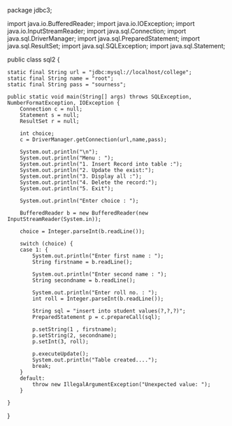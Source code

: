package jdbc3;

import java.io.BufferedReader;
import java.io.IOException;
import java.io.InputStreamReader;
import java.sql.Connection;
import java.sql.DriverManager;
import java.sql.PreparedStatement;
import java.sql.ResultSet;
import java.sql.SQLException;
import java.sql.Statement;

public class sql2 {

	static final String url = "jdbc:mysql://localhost/college";
	static final String name = "root";
	static final String pass = "sourness";
	
	public static void main(String[] args) throws SQLException, NumberFormatException, IOException {
		Connection c = null;
		Statement s = null;
		ResultSet r = null;
		
		int choice;
		c = DriverManager.getConnection(url,name,pass);
		
		System.out.println("\n");
		System.out.println("Menu : ");
		System.out.println("1. Insert Record into table :");
		System.out.println("2. Update the exist:");
		System.out.println("3. Display all :");
		System.out.println("4. Delete the record:");
		System.out.println("5. Exit");
		
		System.out.println("Enter choice : ");
		
		BufferedReader b = new BufferedReader(new InputStreamReader(System.in));
		
		choice = Integer.parseInt(b.readLine());
		
		switch (choice) {
		case 1: {
			System.out.println("Enter first name : ");
			String firstname = b.readLine();
			
			System.out.println("Enter second name : ");
			String secondname = b.readLine();
			
			System.out.println("Enter roll no. : ");
			int roll = Integer.parseInt(b.readLine());
			
			String sql = "insert into student values(?,?,?)";
			PreparedStatement p = c.prepareCall(sql);
			
			p.setString(1 , firstname);
			p.setString(2, secondname);
			p.setInt(3, roll);
			
			p.executeUpdate();
			System.out.println("Table created....");
			break;
		}
		default:
			throw new IllegalArgumentException("Unexpected value: ");
		}
		
	}

}
